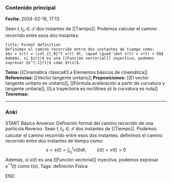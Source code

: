 ### Contenido principal

**Fecha:** 2024-02-18, 17:13

Sean $t, t_0 \in \mathcal T$ dos instantes de [[Tiempo]]. Podemos calcular el camino recorrido entre esos dos instantes:

```ad-formal
title: Formal definition
Definimos el camino recorrido entre dos instantes de tiempo como:
$$s = s(t) = \int_{t_0}^t v(t) dt, \quad \quad \dot s(t) = v(t) > 0$$
Además, si $s(t)$ es una [[Función vectorial]] inyectiva, podemos expresar $s^{-1}(t)$ como $t(s)$.
```

**Tema:** [[Cinemática clásica#3.a Elementos básicos de cinemática]]
**Referencias:** [[Vector tangente unitario]]
**Proposiciones:** [[El vector tangente unitario es unitario]], [[Fórmula aceleración a partir de curvatura y tangente unitaria]], [[La trayectoria es rectilínea sii la curvatura es nula]]
**Teoremas:**

---
### Anki

START
Básico
Anverso: Definición formal del camino recorrido de una partícula
Reverso: Sean $t, t_0 \in \mathcal T$ dos instantes de [[Tiempo]]. Podemos calcular el camino recorrido entre esos dos instantes: definimos el camino recorrido entre dos instantes de tiempo como:
$$s = s(t) = \int_{t_0}^t v(t) dt, \quad \quad \dot s(t) = v(t) > 0$$
Además, si $s(t)$ es una [[Función vectorial]] inyectiva, podemos expresar $s^{-1}(t)$ como $t(s)$.
Tags: definición Física
<!--ID: 1708275569161-->
END